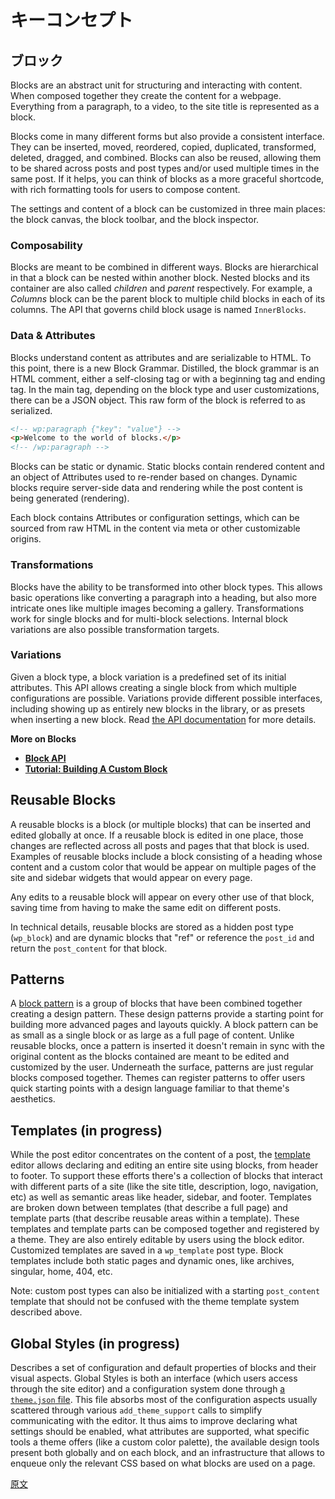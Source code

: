 <!-- 
# Key Concepts
 -->
# キーコンセプト

<!-- 
## Blocks
 -->
## ブロック

<!-- 
Blocks are an abstract unit for organizing and composing content, strung together to create content for a webpage.
 -->
<!--  
ブロックはコンテンツを整理し組み立てるための抽象的なユニットです。一緒に紐付けて Web ページ用のコンテンツを作成します。
 -->
<!--  
Blocks are an abstract unit for structuring and interacting with content. When composed together they create the content for a webpage. Everything from a paragraph, to a video, to the site title is represented as a block.
 --> 
Blocks are an abstract unit for structuring and interacting with content. When composed together they create the content for a webpage. Everything from a paragraph, to a video, to the site title is represented as a block.


<!-- 
Blocks are hierarchical in that a block can be a child of or parent to another block. For example, a two-column Columns block can be the parent block to multiple child blocks in each of its columns.
 -->
<!--  
ブロックは階層構造を取り、別のブロックの親にも子にもなれます。たとえば2カラムのカラムブロックは、各カラム内の子ブロックの親ブロックになります。
 -->
<!--  
Blocks come in many different forms but also provide a consistent interface. They can be inserted, moved, reordered, copied, duplicated, transformed, deleted, dragged, and combined. Blocks can also be reused, allowing them to be shared across posts and post types and/or used multiple times in the same post. If it helps, you can think of blocks as a more graceful shortcode, with rich formatting tools for users to compose content.
 --> 
Blocks come in many different forms but also provide a consistent interface. They can be inserted, moved, reordered, copied, duplicated, transformed, deleted, dragged, and combined. Blocks can also be reused, allowing them to be shared across posts and post types and/or used multiple times in the same post. If it helps, you can think of blocks as a more graceful shortcode, with rich formatting tools for users to compose content.


<!-- 
If it helps, you can think of blocks as a more graceful shortcode, with rich formatting tools for users to compose content. To this point, there is a new Block Grammar. Distilled, the block grammar is an HTML comment, either a self-closing tag or with a beginning tag and ending tag. In the main tag, depending on the block type and user customizations, there can be a JSON object. This raw form of the block is referred to as serialized.
 -->
<!--  
ブロックを、より洗練されたショートコードとして考えても良いでしょう。そこには、コンテンツを作成するユーザー向けの、リッチな整形ツールも付いています。この観点では、新しいブロック文法があります。端的に言えば、ブロック文法は、自身で閉じる自己完結型のタグか、開始タグと終了タグから成る、HTML コメントです。このブロックの生の形はシリアライズされたものとして参照されます。
 -->
<!-- 
The settings and content of a block can be customized in three main places: the block canvas, the block toolbar, and the block inspector.
 -->
The settings and content of a block can be customized in three main places: the block canvas, the block toolbar, and the block inspector.
<!-- 
### Composability
 -->
### Composability
<!-- 
Blocks are meant to be combined in different ways. Blocks are hierarchical in that a block can be nested within another block. Nested blocks and its container are also called _children_ and _parent_ respectively. For example, a _Columns_ block can be the parent block to multiple child blocks in each of its columns. The API that governs child block usage is named `InnerBlocks`.
 -->
Blocks are meant to be combined in different ways. Blocks are hierarchical in that a block can be nested within another block. Nested blocks and its container are also called _children_ and _parent_ respectively. For example, a _Columns_ block can be the parent block to multiple child blocks in each of its columns. The API that governs child block usage is named `InnerBlocks`.
<!-- 
### Data & Attributes
 -->
### Data & Attributes
<!-- 
Blocks understand content as attributes and are serializable to HTML. To this point, there is a new Block Grammar. Distilled, the block grammar is an HTML comment, either a self-closing tag or with a beginning tag and ending tag. In the main tag, depending on the block type and user customizations, there can be a JSON object. This raw form of the block is referred to as serialized.
 -->
Blocks understand content as attributes and are serializable to HTML. To this point, there is a new Block Grammar. Distilled, the block grammar is an HTML comment, either a self-closing tag or with a beginning tag and ending tag. In the main tag, depending on the block type and user customizations, there can be a JSON object. This raw form of the block is referred to as serialized.

```html
<!-- wp:paragraph {"key": "value"} -->
<p>Welcome to the world of blocks.</p>
<!-- /wp:paragraph -->
```

<!-- 
Blocks can be static or dynamic. Static blocks contain rendered content and an object of Attributes used to re-render based on changes. Dynamic blocks require server-side data and rendering while the post content is being generated (rendering).

Each block contains Attributes or configuration settings, which can be sourced from raw HTML in the content via meta or other customizable origins.
 -->
Blocks can be static or dynamic. Static blocks contain rendered content and an object of Attributes used to re-render based on changes. Dynamic blocks require server-side data and rendering while the post content is being generated (rendering).

Each block contains Attributes or configuration settings, which can be sourced from raw HTML in the content via meta or other customizable origins.

<!-- 
### Transformations
 -->
### Transformations

Blocks have the ability to be transformed into other block types. This allows basic operations like converting a paragraph into a heading, but also more intricate ones like multiple images becoming a gallery. Transformations work for single blocks and for multi-block selections. Internal block variations are also possible transformation targets.

### Variations

Given a block type, a block variation is a predefined set of its initial attributes. This API allows creating a single block from which multiple configurations are possible. Variations provide different possible interfaces, including showing up as entirely new blocks in the library, or as presets when inserting a new block. Read [the API documentation](/docs/designers-developers/developers/block-api/block-registration.md#variations-optional) for more details.

**More on Blocks**

- **[Block API](/docs/designers-developers/developers/block-api/README.md)**
- **[Tutorial: Building A Custom Block](/docs/designers-developers/developers/tutorials/create-block/readme.md)**

## Reusable Blocks

A reusable blocks is a block (or multiple blocks) that can be inserted and edited globally at once. If a reusable block is edited in one place, those changes are reflected across all posts and pages that that block is used. Examples of reusable blocks include a block consisting of a heading whose content and a custom color that would be appear on multiple pages of the site and sidebar widgets that would appear on every page. 

Any edits to a reusable block will appear on every other use of that block, saving time from having to make the same edit on different posts. 

In technical details, reusable blocks are stored as a hidden post type (`wp_block`) and are dynamic blocks that "ref" or reference the `post_id` and return the `post_content` for that block.

## Patterns

A [block pattern](/docs/designers-developers/developers/block-api/block-patterns.md) is a group of blocks that have been combined together creating a design pattern. These design patterns provide a starting point for building more advanced pages and layouts quickly. A block pattern can be as small as a single block or as large as a full page of content. Unlike reusable blocks, once a pattern is inserted it doesn't remain in sync with the original content as the blocks contained are meant to be edited and customized by the user. Underneath the surface, patterns are just regular blocks composed together. Themes can register patterns to offer users quick starting points with a design language familiar to that theme's aesthetics.

## Templates (in progress)

While the post editor concentrates on the content of a post, the [template](/docs/designers-developers/developers/block-api/block-templates.md) editor allows declaring and editing an entire site using blocks, from header to footer. To support these efforts there's a collection of blocks that interact with different parts of a site (like the site title, description, logo, navigation, etc) as well as semantic areas like header, sidebar, and footer. Templates are broken down between templates (that describe a full page) and template parts (that describe reusable areas within a template). These templates and template parts can be composed together and registered by a theme. They are also entirely editable by users using the block editor. Customized templates are saved in a `wp_template` post type. Block templates include both static pages and dynamic ones, like archives, singular, home, 404, etc.

Note: custom post types can also be initialized with a starting `post_content` template that should not be confused with the theme template system described above.

## Global Styles (in progress)

Describes a set of configuration and default properties of blocks and their visual aspects. Global Styles is both an interface (which users access through the site editor) and a configuration system done through [a `theme.json` file](/docs/designers-developers/developers/themes/theme-json.md). This file absorbs most of the configuration aspects usually scattered through various `add_theme_support` calls to simplify communicating with the editor. It thus aims to improve declaring what settings should be enabled, what attributes are supported, what specific tools a theme offers (like a custom color palette), the available design tools present both globally and on each block, and an infrastructure that allows to enqueue only the relevant CSS based on what blocks are used on a page.

[原文](https://github.com/WordPress/gutenberg/blob/HEAD/docs/architecture/key-concepts.md)
